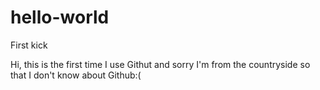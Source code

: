 # hello-world
First kick


Hi, this is the first time I use Githut and sorry I'm from the countryside so that I don't know about Github:(
